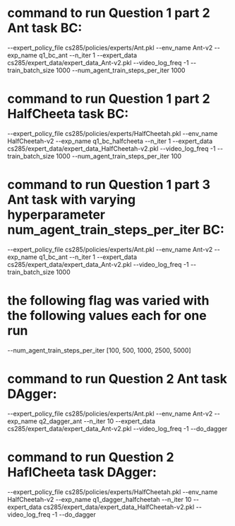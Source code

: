 # command to run Question 1 part 2 Ant task BC:
--expert_policy_file cs285/policies/experts/Ant.pkl --env_name Ant-v2 --exp_name q1_bc_ant --n_iter 1 --expert_data cs285/expert_data/expert_data_Ant-v2.pkl --video_log_freq -1 --train_batch_size 1000 --num_agent_train_steps_per_iter 1000

# command to run Question 1 part 2 HalfCheeta task BC:
--expert_policy_file cs285/policies/experts/HalfCheetah.pkl --env_name HalfCheetah-v2 --exp_name q1_bc_halfcheeta --n_iter 1 --expert_data cs285/expert_data/expert_data_HalfCheetah-v2.pkl --video_log_freq -1 --train_batch_size 1000 --num_agent_train_steps_per_iter 100

# command to run Question 1 part 3 Ant task with varying hyperparameter num_agent_train_steps_per_iter BC:
--expert_policy_file cs285/policies/experts/Ant.pkl --env_name Ant-v2 --exp_name q1_bc_ant --n_iter 1 --expert_data cs285/expert_data/expert_data_Ant-v2.pkl --video_log_freq -1 --train_batch_size 1000 
# the following flag was varied with the following values each for one run
--num_agent_train_steps_per_iter [100, 500, 1000, 2500, 5000]

# command to run Question 2 Ant task DAgger:
--expert_policy_file cs285/policies/experts/Ant.pkl --env_name Ant-v2 --exp_name q2_dagger_ant --n_iter 10 --expert_data cs285/expert_data/expert_data_Ant-v2.pkl --video_log_freq -1 --do_dagger

# command to run Question 2 HaflCheeta task DAgger:
--expert_policy_file cs285/policies/experts/HalfCheetah.pkl --env_name HalfCheetah-v2 --exp_name q1_dagger_halfcheetah --n_iter 10 --expert_data cs285/expert_data/expert_data_HalfCheetah-v2.pkl --video_log_freq -1 --do_dagger
